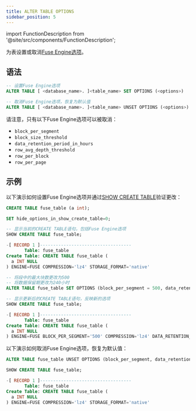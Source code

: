```yaml
---
title: ALTER TABLE OPTIONS
sidebar_position: 5
---
```

import FunctionDescription from '@site/src/components/FunctionDescription';

<FunctionDescription description="引入或更新: v1.2.643"/>

为表设置或取消[Fuse Engine选项](../../../00-sql-reference/30-table-engines/00-fuse.md#fuse-engine-options)。

## 语法

```sql
-- 设置Fuse Engine选项
ALTER TABLE [ <database_name>. ]<table_name> SET OPTIONS (<options>)

-- 取消Fuse Engine选项，恢复为默认值
ALTER TABLE [ <database_name>. ]<table_name> UNSET OPTIONS (<options>)
```

请注意，只有以下Fuse Engine选项可以被取消：

- `block_per_segment`
- `block_size_threshold`
- `data_retention_period_in_hours`
- `row_avg_depth_threshold`
- `row_per_block`
- `row_per_page`

## 示例

以下演示如何设置Fuse Engine选项并通过[SHOW CREATE TABLE](show-create-table.md)验证更改：

```sql
CREATE TABLE fuse_table (a int);

SET hide_options_in_show_create_table=0;

-- 显示当前的CREATE TABLE语句，包括Fuse Engine选项
SHOW CREATE TABLE fuse_table;

-[ RECORD 1 ]-----------------------------------
       Table: fuse_table
Create Table: CREATE TABLE fuse_table (
  a INT NULL
) ENGINE=FUSE COMPRESSION='lz4' STORAGE_FORMAT='native'

-- 将段中的最大块数更改为500
-- 将数据保留期更改为240小时
ALTER TABLE fuse_table SET OPTIONS (block_per_segment = 500, data_retention_period_in_hours = 240);

-- 显示更新后的CREATE TABLE语句，反映新的选项
SHOW CREATE TABLE fuse_table;

-[ RECORD 1 ]-----------------------------------
       Table: fuse_table
Create Table: CREATE TABLE fuse_table (
  a INT NULL
) ENGINE=FUSE BLOCK_PER_SEGMENT='500' COMPRESSION='lz4' DATA_RETENTION_PERIOD_IN_HOURS='240' STORAGE_FORMAT='native'
```

以下演示如何取消Fuse Engine选项，恢复为默认值：

```sql
ALTER TABLE fuse_table UNSET OPTIONS (block_per_segment, data_retention_period_in_hours);

SHOW CREATE TABLE fuse_table;

-[ RECORD 1 ]-----------------------------------
       Table: fuse_table
Create Table: CREATE TABLE fuse_table (
  a INT NULL
) ENGINE=FUSE COMPRESSION='lz4' STORAGE_FORMAT='native'
```